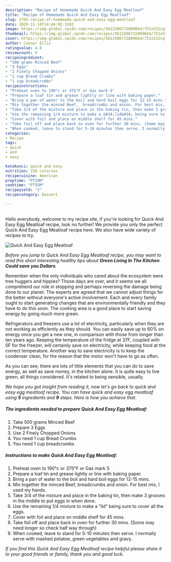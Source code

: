 ```yaml
---
description: "Recipe of Homemade Quick And Easy Egg Meatloaf"
title: "Recipe of Homemade Quick And Easy Egg Meatloaf"
slug: 3765-recipe-of-homemade-quick-and-easy-egg-meatloaf
date: 2020-11-14T14:44:03.310Z
image: https://img-global.cpcdn.com/recipes/5613386715889664/751x532cq70/quick-and-easy-egg-meatloaf-recipe-main-photo.jpg
thumbnail: https://img-global.cpcdn.com/recipes/5613386715889664/751x532cq70/quick-and-easy-egg-meatloaf-recipe-main-photo.jpg
cover: https://img-global.cpcdn.com/recipes/5613386715889664/751x532cq70/quick-and-easy-egg-meatloaf-recipe-main-photo.jpg
author: Connor Ellis
ratingvalue: 4.8
reviewcount: 9
recipeingredient:
- "500 grams Minced Beef"
- "3 Eggs"
- "2 Finely Chopped Onions"
- "1 cup Bread Crumbs"
- "1 cup breadcrumbs"
recipeinstructions:
- "Preheat oven to 190°c or 375°F or Gas mark 5"
- "Prepare a loaf tin and grease lightly or line with baking paper."
- "Bring a pan of water to the boil and hard boil eggs for 12-15 mins."
- "Mix together the minced Beef,  breadcrumbs and onion. For best mix, I used my hands."
- "Take 3/4 of the mixture and place in the baking tin, then make 3 grooves in the middle to put eggs in when done."
- "Use the remaining 1/4 mixture to make a &#34;lid&#34; being sure to cover all the eggs."
- "Cover with foil and place on middle shelf for 45 mins."
- "Take foil off and place back in oven for further 30 mins. (Some may need longer so check half way through)"
- "When cooked, leave to stand for 5-10 minutes then serve. I normally serve with mashed potatoe, green vegetables and gravy."
categories:
- Recipe
tags:
- quick
- and
- easy

katakunci: quick and easy 
nutrition: 158 calories
recipecuisine: American
preptime: "PT29M"
cooktime: "PT35M"
recipeyield: "2"
recipecategory: Dessert

---
```

<br>
Hello everybody, welcome to my recipe site, if you're looking for Quick And Easy Egg Meatloaf recipe, look no further! We provide you only the perfect Quick And Easy Egg Meatloaf recipe here. We also have wide variety of recipes to try.
<br>


![Quick And Easy Egg Meatloaf](https://img-global.cpcdn.com/recipes/5613386715889664/751x532cq70/quick-and-easy-egg-meatloaf-recipe-main-photo.jpg)

<i>Before you jump to Quick And Easy Egg Meatloaf recipe, you may want to read this short interesting healthy tips about 
<strong>Green Living In The Kitchen Could save you Dollars</strong>.</i>
</br>

Remember when the only individuals who cared about the ecosystem were tree huggers and hippies? Those days are over, and it seems we all comprehend our role in stopping and perhaps reversing the damage being done to our planet. The experts are agreed that we cannot adjust things for the better without everyone's active involvement. Each and every family ought to start generating changes that are environmentally friendly and they have to do this soon. The cooking area is a good place to start saving energy by going much more green.

Refrigerators and freezers use a lot of electricity, particularly when they are not working as efficiently as they should. You can easily save up to 60% on energy once you get a new one, in comparison with those from longer than ten years ago. Keeping the temperature of the fridge at 37F, coupled with 0F for the freezer, will certainly save on electricity, while keeping food at the correct temperature. Another way to save electricity is to keep the condenser clean, for the reason that the motor won't have to go as often.

As you can see, there are lots of little elements that you can do to save energy, as well as save money, in the kitchen alone. It is quite easy to live green, all things considered. It's related to being sensible, usually.


<i>We hope you got insight from reading it, now let's go back to quick and easy egg meatloaf recipe. You can have quick and easy egg meatloaf using <strong>5</strong> ingredients and <strong>9</strong> steps. Here is how you achieve that.
</i>

##### The ingredients needed to prepare Quick And Easy Egg Meatloaf:

1. Take 500 grams Minced Beef
1. Prepare 3 Eggs
1. Use 2 Finely Chopped Onions
1. You need 1 cup Bread Crumbs
1. You need 1 cup breadcrumbs


##### Instructions to make Quick And Easy Egg Meatloaf:

1. Preheat oven to 190°c or 375°F or Gas mark 5
1. Prepare a loaf tin and grease lightly or line with baking paper.
1. Bring a pan of water to the boil and hard boil eggs for 12-15 mins.
1. Mix together the minced Beef,  breadcrumbs and onion. For best mix, I used my hands.
1. Take 3/4 of the mixture and place in the baking tin, then make 3 grooves in the middle to put eggs in when done.
1. Use the remaining 1/4 mixture to make a &#34;lid&#34; being sure to cover all the eggs.
1. Cover with foil and place on middle shelf for 45 mins.
1. Take foil off and place back in oven for further 30 mins. (Some may need longer so check half way through)
1. When cooked, leave to stand for 5-10 minutes then serve. I normally serve with mashed potatoe, green vegetables and gravy.


<i>If you find this Quick And Easy Egg Meatloaf recipe helpful please share it to your good friends or family, thank you and good luck.</i>
